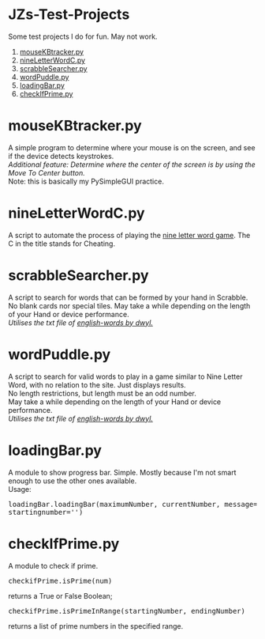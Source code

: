 # JZs-Test-Projects
Some test projects I do for fun. May not work.

<ol>
  <li><a href = '#mousekbtrackerpy'>mouseKBtracker.py</a></li>
  <li><a href = '#nineLetterWordC.py'>nineLetterWordC.py</a></li>
  <li><a href = '#scrabbleSearcher.py'>scrabbleSearcher.py</a></li>
  <li><a href = '#wordPuddle.py'>wordPuddle.py</a></li>
  <li><a href = '#loadingBar.py'>loadingBar.py</a></li>
  <li><a href = '#checkIfPrime.py'>checkIfPrime.py</a></li>
</ol>

# mouseKBtracker.py
A simple program to determine where your mouse is on the screen, and see if the device detects keystrokes.<br>
<i>Additional feature: Determine where the center of the screen is by using the Move To Center button. </i><br>
Note: this is basically my PySimpleGUI practice.

# nineLetterWordC.py
A script to automate the process of playing the <a href='https://nineletterword.tompaton.com/'>nine letter word game</a>. The C in the title stands for Cheating.

# scrabbleSearcher.py
A script to search for words that can be formed by your hand in Scrabble. No blank cards nor special tiles. May take a while depending on the length of your Hand or device performance.<br>
<i>Utilises the txt file of <a href = 'https://github.com/dwyl/english-words/'>english-words by dwyl.</a></i>

# wordPuddle.py
A script to search for valid words to play in a game similar to Nine Letter Word, with no relation to the site. Just displays results.<br>
No length restrictions, but length must be an odd number. <br>
May take a while depending on the length of your Hand or device performance.<br>
<i>Utilises the txt file of <a href = 'https://github.com/dwyl/english-words/'>english-words by dwyl.</a></i>

# loadingBar.py
A module to show progress bar. Simple. Mostly because I'm not smart enough to use the other ones available. <br>
Usage: <pre>loadingBar.loadingBar(maximumNumber, currentNumber, message='', startingnumber='')</pre>

# checkIfPrime.py
A module to check if prime.<br>
<pre>checkifPrime.isPrime(num)</pre> returns a True or False Boolean; <pre>checkifPrime.isPrimeInRange(startingNumber, endingNumber)</pre> returns a list of prime numbers in the specified range.